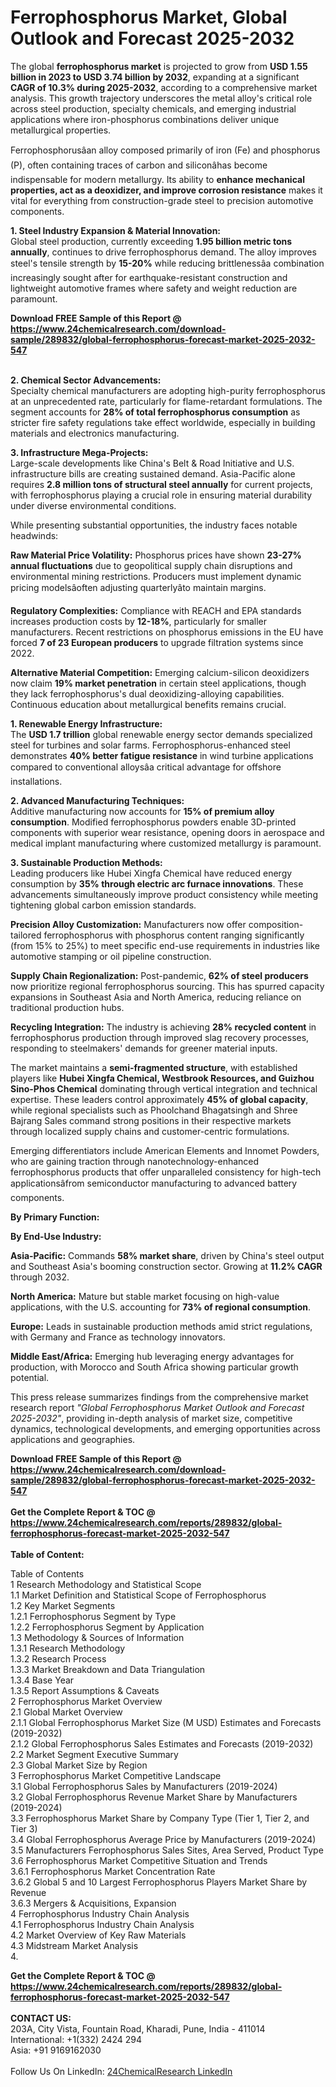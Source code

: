 <h1>Ferrophosphorus Market, Global Outlook and Forecast 2025-2032</h1><p>The global <strong>ferrophosphorus market</strong> is projected to grow from <strong>USD 1.55 billion in 2023 to USD 3.74 billion by 2032</strong>, expanding at a significant <strong>CAGR of 10.3% during 2025-2032</strong>, according to a comprehensive market analysis. This growth trajectory underscores the metal alloy's critical role across steel production, specialty chemicals, and emerging industrial applications where iron-phosphorus combinations deliver unique metallurgical properties.</p><p>Ferrophosphorusâan alloy composed primarily of iron (Fe) and phosphorus (P), often containing traces of carbon and siliconâhas become indispensable for modern metallurgy. Its ability to <strong>enhance mechanical properties, act as a deoxidizer, and improve corrosion resistance</strong> makes it vital for everything from construction-grade steel to precision automotive components.</p><p><strong>1. Steel Industry Expansion &amp; Material Innovation:</strong><br>
Global steel production, currently exceeding <strong>1.95 billion metric tons annually</strong>, continues to drive ferrophosphorus demand. The alloy improves steel's tensile strength by <strong>15-20%</strong> while reducing brittlenessâa combination increasingly sought after for earthquake-resistant construction and lightweight automotive frames where safety and weight reduction are paramount.</p><div><b>Download FREE Sample of this Report @ 
            <a href="https://www.24chemicalresearch.com/download-sample/289832/global-ferrophosphorus-forecast-market-2025-2032-547">
            https://www.24chemicalresearch.com/download-sample/289832/global-ferrophosphorus-forecast-market-2025-2032-547</a></b></div><br><p><strong>2. Chemical Sector Advancements:</strong><br>
Specialty chemical manufacturers are adopting high-purity ferrophosphorus at an unprecedented rate, particularly for flame-retardant formulations. The segment accounts for <strong>28% of total ferrophosphorus consumption</strong> as stricter fire safety regulations take effect worldwide, especially in building materials and electronics manufacturing.</p><p><strong>3. Infrastructure Mega-Projects:</strong><br>
Large-scale developments like China's Belt &amp; Road Initiative and U.S. infrastructure bills are creating sustained demand. Asia-Pacific alone requires <strong>2.8 million tons of structural steel annually</strong> for current projects, with ferrophosphorus playing a crucial role in ensuring material durability under diverse environmental conditions.</p><p>While presenting substantial opportunities, the industry faces notable headwinds:</p><p><strong>Raw Material Price Volatility:</strong> Phosphorus prices have shown <strong>23-27% annual fluctuations</strong> due to geopolitical supply chain disruptions and environmental mining restrictions. Producers must implement dynamic pricing modelsâoften adjusting quarterlyâto maintain margins.</p><p><strong>Regulatory Complexities:</strong> Compliance with REACH and EPA standards increases production costs by <strong>12-18%</strong>, particularly for smaller manufacturers. Recent restrictions on phosphorus emissions in the EU have forced <strong>7 of 23 European producers</strong> to upgrade filtration systems since 2022.</p><p><strong>Alternative Material Competition:</strong> Emerging calcium-silicon deoxidizers now claim <strong>19% market penetration</strong> in certain steel applications, though they lack ferrophosphorus's dual deoxidizing-alloying capabilities. Continuous education about metallurgical benefits remains crucial.</p><p><strong>1. Renewable Energy Infrastructure:</strong><br>
The <strong>USD 1.7 trillion</strong> global renewable energy sector demands specialized steel for turbines and solar farms. Ferrophosphorus-enhanced steel demonstrates <strong>40% better fatigue resistance</strong> in wind turbine applications compared to conventional alloysâa critical advantage for offshore installations.</p><p><strong>2. Advanced Manufacturing Techniques:</strong><br>
Additive manufacturing now accounts for <strong>15% of premium alloy consumption</strong>. Modified ferrophosphorus powders enable 3D-printed components with superior wear resistance, opening doors in aerospace and medical implant manufacturing where customized metallurgy is paramount.</p><p><strong>3. Sustainable Production Methods:</strong><br>
Leading producers like Hubei Xingfa Chemical have reduced energy consumption by <strong>35% through electric arc furnace innovations</strong>. These advancements simultaneously improve product consistency while meeting tightening global carbon emission standards.</p><p><strong>Precision Alloy Customization:</strong> Manufacturers now offer composition-tailored ferrophosphorus with phosphorus content ranging significantly (from 15% to 25%) to meet specific end-use requirements in industries like automotive stamping or oil pipeline construction.</p><p><strong>Supply Chain Regionalization:</strong> Post-pandemic, <strong>62% of steel producers</strong> now prioritize regional ferrophosphorus sourcing. This has spurred capacity expansions in Southeast Asia and North America, reducing reliance on traditional production hubs.</p><p><strong>Recycling Integration:</strong> The industry is achieving <strong>28% recycled content</strong> in ferrophosphorus production through improved slag recovery processes, responding to steelmakers' demands for greener material inputs.</p><p>The market maintains a <strong>semi-fragmented structure</strong>, with established players like <strong>Hubei Xingfa Chemical, Westbrook Resources, and Guizhou Sino-Phos Chemical</strong> dominating through vertical integration and technical expertise. These leaders control approximately <strong>45% of global capacity</strong>, while regional specialists such as Phoolchand Bhagatsingh and Shree Bajrang Sales command strong positions in their respective markets through localized supply chains and customer-centric formulations.</p><p>Emerging differentiators include American Elements and Innomet Powders, who are gaining traction through nanotechnology-enhanced ferrophosphorus products that offer unparalleled consistency for high-tech applicationsâfrom semiconductor manufacturing to advanced battery components.</p><p><strong>By Primary Function:</strong></p><p><strong>By End-Use Industry:</strong></p><p><strong>Asia-Pacific:</strong> Commands <strong>58% market share</strong>, driven by China's steel output and Southeast Asia's booming construction sector. Growing at <strong>11.2% CAGR</strong> through 2032.</p><p><strong>North America:</strong> Mature but stable market focusing on high-value applications, with the U.S. accounting for <strong>73% of regional consumption</strong>.</p><p><strong>Europe:</strong> Leads in sustainable production methods amid strict regulations, with Germany and France as technology innovators.</p><p><strong>Middle East/Africa:</strong> Emerging hub leveraging energy advantages for production, with Morocco and South Africa showing particular growth potential.</p><p>This press release summarizes findings from the comprehensive market research report <em>"Global Ferrophosphorus Market Outlook and Forecast 2025-2032"</em>, providing in-depth analysis of market size, competitive dynamics, technological developments, and emerging opportunities across applications and geographies.</p><div><b>Download FREE Sample of this Report @ 
            <a href="https://www.24chemicalresearch.com/download-sample/289832/global-ferrophosphorus-forecast-market-2025-2032-547">
            https://www.24chemicalresearch.com/download-sample/289832/global-ferrophosphorus-forecast-market-2025-2032-547</a></b></div><br><div><b>Get the Complete Report & TOC @ 
            <a href="https://www.24chemicalresearch.com/reports/289832/global-ferrophosphorus-forecast-market-2025-2032-547">
            https://www.24chemicalresearch.com/reports/289832/global-ferrophosphorus-forecast-market-2025-2032-547</a></b></div><br>
            <b>Table of Content:</b><p>Table of Contents<br />
1 Research Methodology and Statistical Scope<br />
1.1 Market Definition and Statistical Scope of Ferrophosphorus<br />
1.2 Key Market Segments<br />
1.2.1 Ferrophosphorus Segment by Type<br />
1.2.2 Ferrophosphorus Segment by Application<br />
1.3 Methodology & Sources of Information<br />
1.3.1 Research Methodology<br />
1.3.2 Research Process<br />
1.3.3 Market Breakdown and Data Triangulation<br />
1.3.4 Base Year<br />
1.3.5 Report Assumptions & Caveats<br />
2 Ferrophosphorus Market Overview<br />
2.1 Global Market Overview<br />
2.1.1 Global Ferrophosphorus Market Size (M USD) Estimates and Forecasts (2019-2032)<br />
2.1.2 Global Ferrophosphorus Sales Estimates and Forecasts (2019-2032)<br />
2.2 Market Segment Executive Summary<br />
2.3 Global Market Size by Region<br />
3 Ferrophosphorus Market Competitive Landscape<br />
3.1 Global Ferrophosphorus Sales by Manufacturers (2019-2024)<br />
3.2 Global Ferrophosphorus Revenue Market Share by Manufacturers (2019-2024)<br />
3.3 Ferrophosphorus Market Share by Company Type (Tier 1, Tier 2, and Tier 3)<br />
3.4 Global Ferrophosphorus Average Price by Manufacturers (2019-2024)<br />
3.5 Manufacturers Ferrophosphorus Sales Sites, Area Served, Product Type<br />
3.6 Ferrophosphorus Market Competitive Situation and Trends<br />
3.6.1 Ferrophosphorus Market Concentration Rate<br />
3.6.2 Global 5 and 10 Largest Ferrophosphorus Players Market Share by Revenue<br />
3.6.3 Mergers & Acquisitions, Expansion<br />
4 Ferrophosphorus Industry Chain Analysis<br />
4.1 Ferrophosphorus Industry Chain Analysis<br />
4.2 Market Overview of Key Raw Materials<br />
4.3 Midstream Market Analysis<br />
4.</p><div><b>Get the Complete Report & TOC @ 
            <a href="https://www.24chemicalresearch.com/reports/289832/global-ferrophosphorus-forecast-market-2025-2032-547">
            https://www.24chemicalresearch.com/reports/289832/global-ferrophosphorus-forecast-market-2025-2032-547</a></b></div><br><b>CONTACT US:</b><br>
            203A, City Vista, Fountain Road, Kharadi, Pune, India - 411014<br>
            International: +1(332) 2424 294<br>
            Asia: +91 9169162030 <br><br>
            Follow Us On LinkedIn: <a href="https://www.linkedin.com/company/24chemicalresearch/">24ChemicalResearch LinkedIn</a>